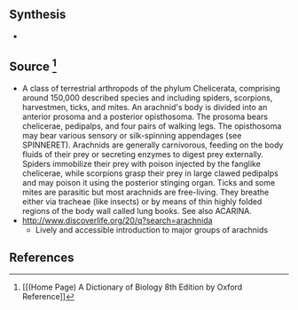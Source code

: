 ## Synthesis
- 
## Source [^1]
- A class of terrestrial arthropods of the phylum Chelicerata, comprising around 150,000 described species and including spiders, scorpions, harvestmen, ticks, and mites. An arachnid's body is divided into an anterior prosoma and a posterior opisthosoma. The prosoma bears chelicerae, pedipalps, and four pairs of walking legs. The opisthosoma may bear various sensory or silk-spinning appendages (see SPINNERET). Arachnids are generally carnivorous, feeding on the body fluids of their prey or secreting enzymes to digest prey externally. Spiders immobilize their prey with poison injected by the fanglike chelicerae, while scorpions grasp their prey in large clawed pedipalps and may poison it using the posterior stinging organ. Ticks and some mites are parasitic but most arachnids are free-living. They breathe either via tracheae (like insects) or by means of thin highly folded regions of the body wall called lung books. See also ACARINA.
- http://www.discoverlife.org/20/q?search=arachnida
	- Lively and accessible introduction to major groups of arachnids
## References

[^1]: [[(Home Page) A Dictionary of Biology 8th Edition by Oxford Reference]]